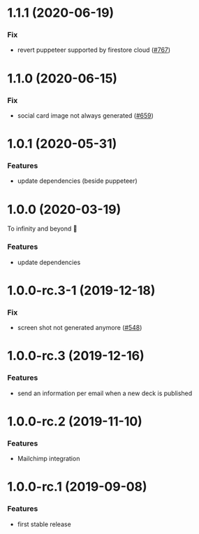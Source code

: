 <a name="1.1.1"></a>

# 1.1.1 (2020-06-19)

### Fix

- revert puppeteer supported by firestore cloud ([#767](https://github.com/deckgo/deckdeckgo/issues/767))

<a name="1.1.0"></a>

# 1.1.0 (2020-06-15)

### Fix

- social card image not always generated ([#659](https://github.com/deckgo/deckdeckgo/issues/659))

<a name="1.0.1"></a>

# 1.0.1 (2020-05-31)

### Features

- update dependencies (beside puppeteer)

<a name="1.0.0"></a>

# 1.0.0 (2020-03-19)

To infinity and beyond 🚀

### Features

- update dependencies

<a name="1.0.0-rc.3-1"></a>

# 1.0.0-rc.3-1 (2019-12-18)

### Fix

- screen shot not generated anymore ([#548](https://github.com/deckgo/deckdeckgo/issues/548))

<a name="1.0.0-rc.3"></a>

# 1.0.0-rc.3 (2019-12-16)

### Features

- send an information per email when a new deck is published

<a name="1.0.0-rc.2"></a>

# 1.0.0-rc.2 (2019-11-10)

### Features

- Mailchimp integration

<a name="1.0.0-rc.1"></a>

# 1.0.0-rc.1 (2019-09-08)

### Features

- first stable release
